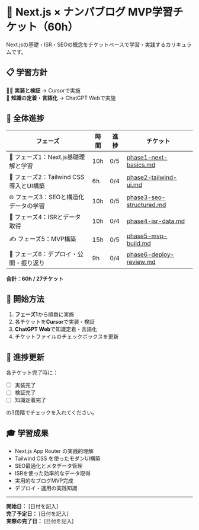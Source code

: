 # 🧾 Next.js × ナンパブログ MVP学習チケット（60h）

Next.jsの基礎・ISR・SEOの概念をチケットベースで学習・実践するカリキュラムです。

## 📋 学習方針

👨‍💻 **実装と検証** → Cursorで実施  
🧠 **知識の定着・言語化** → ChatGPT Webで実施

## 🎯 全体進捗

| フェーズ | 時間 | 進捗 | チケット |
|---------|------|------|---------|
| 🔰 フェーズ1：Next.js基礎理解と学習 | 10h | 0/5 | [phase1-next-basics.md](./tickets/phase1-next-basics.md) |
| 🧱 フェーズ2：Tailwind CSS導入とUI構築 | 6h | 0/4 | [phase2-tailwind-ui.md](./tickets/phase2-tailwind-ui.md) |
| 🌐 フェーズ3：SEOと構造化データの学習 | 10h | 0/5 | [phase3-seo-structured.md](./tickets/phase3-seo-structured.md) |
| 🔄 フェーズ4：ISRとデータ取得 | 10h | 0/4 | [phase4-isr-data.md](./tickets/phase4-isr-data.md) |
| ✍️ フェーズ5：MVP構築 | 15h | 0/5 | [phase5-mvp-build.md](./tickets/phase5-mvp-build.md) |
| 📢 フェーズ6：デプロイ・公開・振り返り | 9h | 0/4 | [phase6-deploy-review.md](./tickets/phase6-deploy-review.md) |

**合計：60h / 27チケット**

## 🚀 開始方法

1. **フェーズ1**から順番に実施
2. 各チケットを**Cursor**で実装・検証
3. **ChatGPT Web**で知識定着・言語化
4. チケットファイルのチェックボックスを更新

## 📝 進捗更新

各チケット完了時に：
- [ ] 実装完了
- [ ] 検証完了
- [ ] 知識定着完了

の3段階でチェックを入れてください。

## 🎓 学習成果

- Next.js App Router の実践的理解
- Tailwind CSS を使ったモダンUI構築
- SEO最適化とメタデータ管理
- ISRを使った効率的なデータ取得
- 実用的なブログMVP完成
- デプロイ・運用の実践知識

---

**開始日：** [日付を記入]  
**完了予定日：** [日付を記入]  
**実際の完了日：** [日付を記入] 